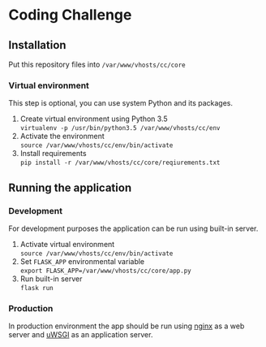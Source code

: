 # Coding Challenge


## Installation
Put this repository files into `/var/www/vhosts/cc/core`
### Virtual environment
This step is optional, you can use system Python and its packages.
1. Create virtual environment using Python 3.5  
`virtualenv -p /usr/bin/python3.5 /var/www/vhosts/cc/env`
2. Activate the environment  
`source /var/www/vhosts/cc/env/bin/activate`
3. Install requirements  
`pip install -r /var/www/vhosts/cc/core/reqiurements.txt`

## Running the application
### Development
For development purposes the application can be run using built-in server.  
1. Activate virtual environment  
`source /var/www/vhosts/cc/env/bin/activate`
2. Set `FLASK_APP` environmental variable  
`export FLASK_APP=/var/www/vhosts/cc/core/app.py`
3. Run built-in server  
`flask run`

### Production
In production environment the app should be run using [nginx](https://nginx.org/) as a web server
and [uWSGI](http://projects.unbit.it/uwsgi) as an application server.
